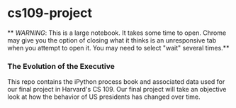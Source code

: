 cs109-project
=============

** *WARNING*: This is a large notebook. It takes some time to open. Chrome may give you the option of closing what it thinks is an unresponsive tab when you attempt to open it. You may need to select "wait" several times.**

### The Evolution of the Executive ###

This repo contains the iPython process book and associated data used for our 
final project in Harvard's CS 109. Our final project will take an objective look
at how the behavior of US presidents has changed over time.
